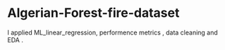 # Algerian-Forest-fire-dataset
I applied ML_linear_regression, performence metrics , data cleaning and EDA .
